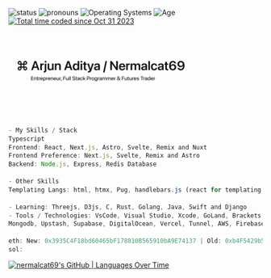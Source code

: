 ![status](https://img.shields.io/badge/Status-Sleep_Deprieved-c70000) ![pronouns](https://img.shields.io/badge/Pronouns-He/Him-8A2BE2) ![Operating Systems](https://img.shields.io/badge/OS-macOS_Windows_Linux-253469) ![Age](https://img.shields.io/badge/9_July_2006-c70000) <a href="https://wakatime.com/@018b8590-08c5-49e9-bd7c-f3a0dcac0016"><img src="https://wakatime.com/badge/user/018b8590-08c5-49e9-bd7c-f3a0dcac0016.svg" alt="Total time coded since Oct 31 2023" /></a>


![nermalcat69](public/nermalcat69.png) 


```Javascript
- My Skills / Stack
Typescript
Frontend: React, Next.js, Astro, Svelte, Remix and Nuxt
Frontend Preference: Next.js, Svelte, Remix and Astro
Backend: Node.js, Express, Redis Database

- Other Skills
Templating Langs: html, htmx, Pug, handlebars.js (react for templating ? no wtf)

- Learning: Threejs, D3js, C, Rust, Golang, Java, Swift and Django
- Tools / Technologies: VsCode, Visual Studio, Xcode, GoLand, Brackets,
Mongodb, Upstash, Supabase, DigitalOcean, Vercel, Tunnel, AWS, Firebase

eth: New: 0x3935C4F18bd60465bF178810B565910bA9E74137 | Old: 0xb4F5429b5A25c3959fD1e5967d82c129B828A7a6
sol: 

```

[![nermalcat69's GitHub | Languages Over Time](https://stats.quine.sh/nermalcat69/languages-over-time?theme=dark)](https://quine.sh?utm_source=widgets&utm_campaign=nermalcat69)



  <!---
```Javascript
    _   __                               __              __   _____ ____ 
   / | / /___   _____ ____ ___   ____ _ / /_____ ____ _ / /_ / ___// __ \
  /  |/ // _ \ / ___// __ `__ \ / __ `// // ___// __ `// __// __ \/ /_/ /
 / /|  //  __// /   / / / / / // /_/ // // /__ / /_/ // /_ / /_/ /\__, / 
/_/ |_/ \___//_/   /_/ /_/ /_/ \__,_//_/ \___/ \__,_/ \__/ \____//____/
```

[![nermalcat69's GitHub | Stats](https://stats.quine.sh/nermalcat69/github?theme=dark)](https://quine.sh?utm_source=widgets&utm_campaign=nermalcat69)



https://sr.ht/~nermalcat69/
&apos;
--->
